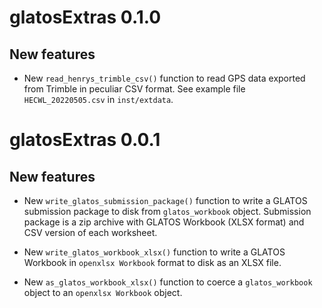 # glatosExtras 0.1.0

## New features

* New `read_henrys_trimble_csv()` function to read GPS data exported from Trimble in peculiar CSV format. See example file `HECWL_20220505.csv` in `inst/extdata`.


# glatosExtras 0.0.1

## New features

* New `write_glatos_submission_package()` function to write a GLATOS submission package to disk from `glatos_workbook` object. Submission package is a zip archive with GLATOS Workbook (XLSX format) and CSV version of each worksheet.

* New `write_glatos_workbook_xlsx()` function to write a GLATOS Workbook in `openxlsx Workbook` format to disk as an XLSX file.

* New `as_glatos_workbook_xlsx()` function to coerce a `glatos_workbook` object to an `openxlsx Workbook` object. 


